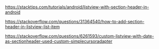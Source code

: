 https://stacktips.com/tutorials/android/listview-with-section-header-in-android

https://stackoverflow.com/questions/31364540/how-to-add-section-header-in-listview-list-item

https://stackoverflow.com/questions/6261593/custom-listview-with-date-as-sectionheader-used-custom-simplecursoradapter
